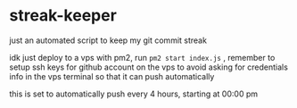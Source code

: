 # streak-keeper

just an automated script to keep my git commit streak

idk just deploy to a vps with pm2, run 
`pm2 start index.js`
, remember to setup ssh keys for github account on the vps to avoid asking for credentials info in the vps terminal so that it can push automatically

this is set to automatically push every 4 hours, starting at 00:00 pm

